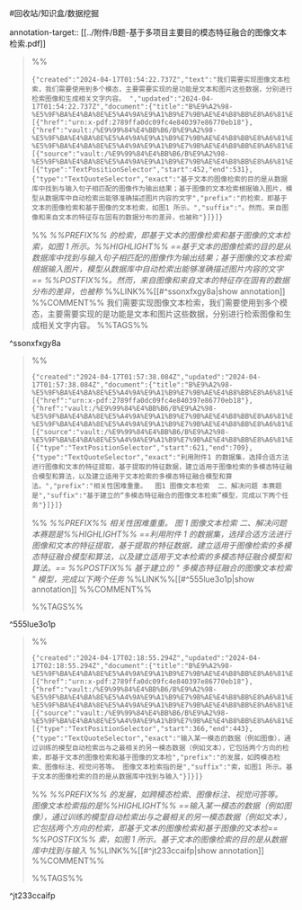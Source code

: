 #回收站/知识盒/数据挖掘

annotation-target:: [[../附件/B题-基于多项目主要目的模态特征融合的图像文本检索.pdf]]

> %%
>
> ```annotation-json
> {"created":"2024-04-17T01:54:22.737Z","text":"我们需要实现图像文本检索，我们需要使用到多个模态，主要需要实现的是功能是文本和图片这些数据，分别进行检索图像和生成相关文字内容。 ","updated":"2024-04-17T01:54:22.737Z","document":{"title":"B%E9%A2%98-%E5%9F%BA%E4%BA%8E%E5%A4%9A%E9%A1%B9%E7%9B%AE%E4%B8%BB%E8%A6%81%E7%9B%AE%E7%9A%84%E6%A8%A1%E6%80%81%E7%89%B9%E5%BE%81%E8%9E%8D%E5%90%88%E7%9A%84%E5%9B%BE%E5%83%8F%E6%96%87%E6%9C%AC%E6%A3%80%E7%B4%A2.pdf","link":[{"href":"urn:x-pdf:2789ffa0dc09fc4e840397e86770eb18"},{"href":"vault:/%E9%99%84%E4%BB%B6/B%E9%A2%98-%E5%9F%BA%E4%BA%8E%E5%A4%9A%E9%A1%B9%E7%9B%AE%E4%B8%BB%E8%A6%81%E7%9B%AE%E7%9A%84%E6%A8%A1%E6%80%81%E7%89%B9%E5%BE%81%E8%9E%8D%E5%90%88%E7%9A%84%E5%9B%BE%E5%83%8F%E6%96%87%E6%9C%AC%E6%A3%80%E7%B4%A2.pdf"}],"documentFingerprint":"2789ffa0dc09fc4e840397e86770eb18"},"uri":"vault:/%E9%99%84%E4%BB%B6/B%E9%A2%98-%E5%9F%BA%E4%BA%8E%E5%A4%9A%E9%A1%B9%E7%9B%AE%E4%B8%BB%E8%A6%81%E7%9B%AE%E7%9A%84%E6%A8%A1%E6%80%81%E7%89%B9%E5%BE%81%E8%9E%8D%E5%90%88%E7%9A%84%E5%9B%BE%E5%83%8F%E6%96%87%E6%9C%AC%E6%A3%80%E7%B4%A2.pdf","target":[{"source":"vault:/%E9%99%84%E4%BB%B6/B%E9%A2%98-%E5%9F%BA%E4%BA%8E%E5%A4%9A%E9%A1%B9%E7%9B%AE%E4%B8%BB%E8%A6%81%E7%9B%AE%E7%9A%84%E6%A8%A1%E6%80%81%E7%89%B9%E5%BE%81%E8%9E%8D%E5%90%88%E7%9A%84%E5%9B%BE%E5%83%8F%E6%96%87%E6%9C%AC%E6%A3%80%E7%B4%A2.pdf","selector":[{"type":"TextPositionSelector","start":452,"end":531},{"type":"TextQuoteSelector","exact":"基于文本的图像检索的目的是从数据库中找到与输入句子相匹配的图像作为输出结果；基于图像的文本检索根据输入图片，模型从数据库中自动检索出能够准确描述图片内容的文字","prefix":"的检索，即基于文本的图像检索和基于图像的文本检索，如图1 所示。","suffix":"。然而，来自图像和来自文本的特征存在固有的数据分布的差异，也被称"}]}]}
> ```
>
> %%
> *%%PREFIX%% 的检索，即基于文本的图像检索和基于图像的文本检索，如图 1 所示。%%HIGHLIGHT%% ==基于文本的图像检索的目的是从数据库中找到与输入句子相匹配的图像作为输出结果；基于图像的文本检索根据输入图片，模型从数据库中自动检索出能够准确描述图片内容的文字== %%POSTFIX%%。然而，来自图像和来自文本的特征存在固有的数据分布的差异，也被称*
> %%LINK%%[[#^ssonxfxgy8a|show annotation]]
> %%COMMENT%%
> 我们需要实现图像文本检索，我们需要使用到多个模态，主要需要实现的是功能是文本和图片这些数据，分别进行检索图像和生成相关文字内容。
> %%TAGS%%

^ssonxfxgy8a

> %%
>
> ```annotation-json
> {"created":"2024-04-17T01:57:38.084Z","updated":"2024-04-17T01:57:38.084Z","document":{"title":"B%E9%A2%98-%E5%9F%BA%E4%BA%8E%E5%A4%9A%E9%A1%B9%E7%9B%AE%E4%B8%BB%E8%A6%81%E7%9B%AE%E7%9A%84%E6%A8%A1%E6%80%81%E7%89%B9%E5%BE%81%E8%9E%8D%E5%90%88%E7%9A%84%E5%9B%BE%E5%83%8F%E6%96%87%E6%9C%AC%E6%A3%80%E7%B4%A2.pdf","link":[{"href":"urn:x-pdf:2789ffa0dc09fc4e840397e86770eb18"},{"href":"vault:/%E9%99%84%E4%BB%B6/B%E9%A2%98-%E5%9F%BA%E4%BA%8E%E5%A4%9A%E9%A1%B9%E7%9B%AE%E4%B8%BB%E8%A6%81%E7%9B%AE%E7%9A%84%E6%A8%A1%E6%80%81%E7%89%B9%E5%BE%81%E8%9E%8D%E5%90%88%E7%9A%84%E5%9B%BE%E5%83%8F%E6%96%87%E6%9C%AC%E6%A3%80%E7%B4%A2.pdf"}],"documentFingerprint":"2789ffa0dc09fc4e840397e86770eb18"},"uri":"vault:/%E9%99%84%E4%BB%B6/B%E9%A2%98-%E5%9F%BA%E4%BA%8E%E5%A4%9A%E9%A1%B9%E7%9B%AE%E4%B8%BB%E8%A6%81%E7%9B%AE%E7%9A%84%E6%A8%A1%E6%80%81%E7%89%B9%E5%BE%81%E8%9E%8D%E5%90%88%E7%9A%84%E5%9B%BE%E5%83%8F%E6%96%87%E6%9C%AC%E6%A3%80%E7%B4%A2.pdf","target":[{"source":"vault:/%E9%99%84%E4%BB%B6/B%E9%A2%98-%E5%9F%BA%E4%BA%8E%E5%A4%9A%E9%A1%B9%E7%9B%AE%E4%B8%BB%E8%A6%81%E7%9B%AE%E7%9A%84%E6%A8%A1%E6%80%81%E7%89%B9%E5%BE%81%E8%9E%8D%E5%90%88%E7%9A%84%E5%9B%BE%E5%83%8F%E6%96%87%E6%9C%AC%E6%A3%80%E7%B4%A2.pdf","selector":[{"type":"TextPositionSelector","start":621,"end":709},{"type":"TextQuoteSelector","exact":"利用附件1 的数据集，选择合适方法进行图像和文本的特征提取，基于提取的特征数据，建立适用于图像检索的多模态特征融合模型和算法，以及建立适用于文本检索的多模态特征融合模型和算法。","prefix":"相关性困难重重。  图1 图像文本检索  二、解决问题 本赛题是","suffix":"基于建立的“多模态特征融合的图像文本检索”模型，完成以下两个任务"}]}]}
> ```
>
> %%
> *%%PREFIX%% 相关性困难重重。 图 1 图像文本检索 二、解决问题 本赛题是%%HIGHLIGHT%% ==利用附件 1 的数据集，选择合适方法进行图像和文本的特征提取，基于提取的特征数据，建立适用于图像检索的多模态特征融合模型和算法，以及建立适用于文本检索的多模态特征融合模型和算法。== %%POSTFIX%% 基于建立的 " 多模态特征融合的图像文本检索 " 模型，完成以下两个任务*
> %%LINK%%[[#^555lue3o1p|show annotation]]
> %%COMMENT%%
>
> %%TAGS%%

^555lue3o1p

> %%
>
> ```annotation-json
> {"created":"2024-04-17T02:18:55.294Z","updated":"2024-04-17T02:18:55.294Z","document":{"title":"B%E9%A2%98-%E5%9F%BA%E4%BA%8E%E5%A4%9A%E9%A1%B9%E7%9B%AE%E4%B8%BB%E8%A6%81%E7%9B%AE%E7%9A%84%E6%A8%A1%E6%80%81%E7%89%B9%E5%BE%81%E8%9E%8D%E5%90%88%E7%9A%84%E5%9B%BE%E5%83%8F%E6%96%87%E6%9C%AC%E6%A3%80%E7%B4%A2.pdf","link":[{"href":"urn:x-pdf:2789ffa0dc09fc4e840397e86770eb18"},{"href":"vault:/%E9%99%84%E4%BB%B6/B%E9%A2%98-%E5%9F%BA%E4%BA%8E%E5%A4%9A%E9%A1%B9%E7%9B%AE%E4%B8%BB%E8%A6%81%E7%9B%AE%E7%9A%84%E6%A8%A1%E6%80%81%E7%89%B9%E5%BE%81%E8%9E%8D%E5%90%88%E7%9A%84%E5%9B%BE%E5%83%8F%E6%96%87%E6%9C%AC%E6%A3%80%E7%B4%A2.pdf"}],"documentFingerprint":"2789ffa0dc09fc4e840397e86770eb18"},"uri":"vault:/%E9%99%84%E4%BB%B6/B%E9%A2%98-%E5%9F%BA%E4%BA%8E%E5%A4%9A%E9%A1%B9%E7%9B%AE%E4%B8%BB%E8%A6%81%E7%9B%AE%E7%9A%84%E6%A8%A1%E6%80%81%E7%89%B9%E5%BE%81%E8%9E%8D%E5%90%88%E7%9A%84%E5%9B%BE%E5%83%8F%E6%96%87%E6%9C%AC%E6%A3%80%E7%B4%A2.pdf","target":[{"source":"vault:/%E9%99%84%E4%BB%B6/B%E9%A2%98-%E5%9F%BA%E4%BA%8E%E5%A4%9A%E9%A1%B9%E7%9B%AE%E4%B8%BB%E8%A6%81%E7%9B%AE%E7%9A%84%E6%A8%A1%E6%80%81%E7%89%B9%E5%BE%81%E8%9E%8D%E5%90%88%E7%9A%84%E5%9B%BE%E5%83%8F%E6%96%87%E6%9C%AC%E6%A3%80%E7%B4%A2.pdf","selector":[{"type":"TextPositionSelector","start":366,"end":443},{"type":"TextQuoteSelector","exact":"输入某一模态的数据（例如图像），通过训练的模型自动检索出与之最相关的另一模态数据（例如文本），它包括两个方向的检索，即基于文本的图像检索和基于图像的文本检","prefix":"的发展，如跨模态检索、图像标注、视觉问答等。 图像文本检索指的是","suffix":"索，如图1 所示。基于文本的图像检索的目的是从数据库中找到与输入"}]}]}
> ```
>
> %%
> *%%PREFIX%% 的发展，如跨模态检索、图像标注、视觉问答等。 图像文本检索指的是%%HIGHLIGHT%% ==输入某一模态的数据（例如图像），通过训练的模型自动检索出与之最相关的另一模态数据（例如文本），它包括两个方向的检索，即基于文本的图像检索和基于图像的文本检== %%POSTFIX%% 索，如图 1 所示。基于文本的图像检索的目的是从数据库中找到与输入*
> %%LINK%%[[#^jt233ccaifp|show annotation]]
> %%COMMENT%%
>
> %%TAGS%%

^jt233ccaifp
